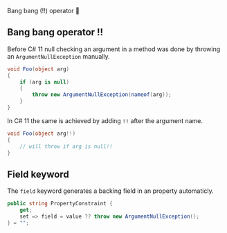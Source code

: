 Bang bang (!!) operator 🤠

## Bang bang operator !! 

Before C# 11 null checking an argument in a method was done by throwing an `ArgumentNullException` manually. 
```cs
void Foo(object arg)
{
    if (arg is null)
    {
        throw new ArgumentNullException(nameof(arg));
    }        
}
```

In C# 11 the same is achieved by adding `!!` after the argument name. 
```cs
void Foo(object arg!!)
{
    // will throw if arg is null!!
}
```

## Field keyword

The `field` keyword generates a backing field in an property automaticly.

```cs
public string PropertyConstraint {
    get;
    set => field = value ?? throw new ArgumentNullException();
} = "";
```
